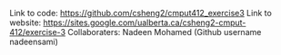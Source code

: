 Link to code: https://github.com/csheng2/cmput412_exercise3
Link to website: https://sites.google.com/ualberta.ca/csheng2-cmput-412/exercise-3
Collaboraters: Nadeen Mohamed (Github username nadeensami)

